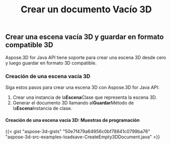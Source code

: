 ﻿---
title: Crear un documento Vacío 3D
type: docs
weight: 20
url: /es/java/create-an-empty-3d-document/
description: Aspose.3D for Java API tiene soporte para crear una escena 3D desde cero y luego guardar en formato 3D compatible.
---
## **Crear una escena vacía 3D y guardar en formato compatible 3D**
Aspose.3D for Java API tiene soporte para crear una escena 3D desde cero y luego guardar en formato 3D compatible.
### **Creación de una escena vacía 3D**
Siga estos pasos para crear una escena 3D con Aspose.3D for Java API:

1. Crear una instancia de la**Escena**Clase que representa la escena 3D.
1. Generar el documento 3D llamando al**Guardar**Método de la**Escena**Instancia de clase.
#### **Creación de una escena vacía 3D: Muestras de programación**
{{< gist "aspose-3d-gists" "50e7f479a64956c0bf78841c0799ba76" "aspose-3d-src-examples-loadsave-CreateEmpty3DDocument.java" >}}




